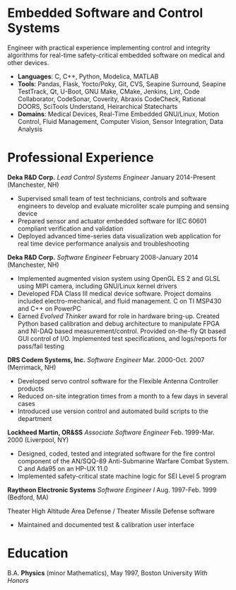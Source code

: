 Embedded Software and Control Systems
=====================================

Engineer with practical experience implementing control and integrity
algorithms for real-time safety-critical embedded software on medical and other
devices.

+ __Languages__: C, C++, Python, Modelica, MATLAB
+ __Tools__: Pandas, Flask, Yocto/Poky, Git, CVS, Seapine Surround, Seapine
  TestTrack, Qt, U-Boot, GNU Make, CMake, Jenkins, Lint, Code Collaborator,
  CodeSonar, Coverity, Abraxis CodeCheck, Rational
  DOORS, SciTools Understand, Heirarchical Statecharts
+ __Domains__: Medical Devices, Real-Time Embedded GNU/Linux, Motion
  Control, Fluid Management, Computer Vision, Sensor Integration, Data Analysis

Professional Experience
=======================

__Deka R&D Corp.__ *Lead Control Systems Engineer* January 2014-Present (Manchester, NH)

+ Supervised small team of test technicians, controls and software engineers to
  develop and evaluate microliter scale pumping and sensing device
+ Prepared sensor and actuator embedded software for IEC 60601 compliant
  verification and validation
+ Deployed advanced time-series data visualization web application for real
  time device performance analysis and troubleshooting

__Deka R&D Corp.__ *Software Engineer* February 2008-January 2014 (Manchester, NH)

+ Implemented augmented vision system using OpenGL ES 2 and GLSL using MIPI
  camera, including GNU/Linux kernel drivers
+ Developed FDA Class III medical device software. Project domains included
  electro-mechanical, and fluid management. C on TI MSP430 and C++ on PowerPC
+ Earned *Evolved Thinker* award for role in hardware bring-up. Created Python
  based calibration and debug architecture to manipulate FPGA and NI-DAQ based
  measurement/control. Provided on-the-fly Qt based GUI control of I/O.
  Implemented test specifications, and logs/reports for pass/fail testing

__DRS Codem Systems, Inc.__ *Software Engineer* Mar. 2000-Oct. 2007 (Merrimack, NH)

+ Developed servo control software for the Flexible Antenna Controller products
+ Reduced on-site integration times from a month to a few days in several cases
+ Introduced use version control and automated build scripts to the department

__Lockheed Martin, OR&SS__ *Associate Software Engineer* Feb. 1999-Mar. 2000 (Liverpool, NY)

+ Designed, coded, tested and integrated software for the fire control component
  of the AN/SQQ-89 Anti-Submarine Warfare Combat System. C and Ada95 on an
  HP-UX 11.0
+ Implemented safety-critical state machine logic for SEI Level 5 program

__Raytheon Electronic Systems__ *Software Engineer I* Aug. 1997-Feb. 1999 (Bedford, MA)

Theater High Altitude Area Defense / Theater Missile Defense software

+ Maintained and documented test & calibration user interface

Education
=========

B.A. __Physics__ (minor Mathematics), May 1997, Boston University _With Honors_
